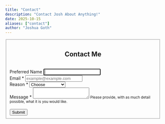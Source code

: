 ```yaml
---
title: "Contact"
description: "Contact Josh About Anything!"
date: 2025-10-15
aliases: ["contact"]
author: "Joshua Goth"
---
```


<link rel="stylesheet" href="https://cdn.jsdelivr.net/npm/bootstrap@3.4.1/dist/css/bootstrap.min.css" integrity="sha256-bZLfwXAP04zRMK2BjiO8iu9pf4FbLqX6zitd+tIvLhE=" crossorigin="anonymous">
<script src="https://cdn.jsdelivr.net/npm/jquery@3.6.0/dist/jquery.min.js" integrity="sha256-/xUj+3OJU5yExlq6GSYGSHk7tPXikynS7ogEvDej/m4=" crossorigin="anonymous"></script>
<div class="container">
  <div class="row">
    <section class="container col-xs-12 col-sm-8 col-sm-offset-2 col-xl-6 col-xl-offset-3 my-4">
        <div class="container" style="width:100%">
        <form class="" target="_self" enctype="multipart/form-data" action="https://formkeep.com/f/cfff84808303" accept-charset="UTF-8" method="post">
          <fieldset>
            <center><h2>Contact Me</h2></center>
            <br>
              <div class="row">
              <div class="form-group col-xs-12" id="Preferred_Name__div">
              <label for="Preferred_Name">Preferred Name</label>
              <input type="text" name="Preferred Name" id="Preferred_Name" autofocus="autofocus" class="form-control" />
          </div>
          </div>
              <div class="row">
              <div class="form-group col-xs-12" id="Email__div">
              <label title="required" for="Email">Email *</label>
              <input type="email" name="Email" id="Email" required="required" placeholder="example@example.com" class="form-control" />
          </div>
          </div>
              <div class="row">
              <div class="form-group col-xs-12" id="Reason__div">
              <label for="Reason">Reason *</label>
              <select name="Reason" id="Reason" required="required" class="form-control"><option value="">Choose</option>
<option value="Technical">Technical</option>
<option value="You Might Like..">You Might Like..</option>
<option value="My Thoughts...">My Thoughts...</option>
<option value="Support">Support</option>
<option value="Other">Other</option></select>
          </div>
          </div>
              <div class="row">
              <div class="form-group col-xs-12" id="Message__div">
              <label title="required" for="Message">Message *</label>
              <textarea name="Message" id="Message" required="required" class="form-control">
</textarea>
              <small class="form-text text-muted">Please provide, with as much detail possible, what it is you would like.</small>
          </div>
          </div>
          <br>
          <div style="opacity:0;position:absolute;top:0;left:-5000px;height:0;width:0">
            <label for="subscribe_cfff84808303_49454"></label>
            <input name="subscribe_cfff84808303_49454" value="" tabindex="-1" autocomplete="off"
                   type="email" id="email_subscribe_cfff84808303_49454" placeholder="Your email here">
          </div>
          <div class="row">
            <div class="col-xs-12">
              <input type="submit" value="Submit" class="btn btn-block btn-primary" data-disable-with="Submit" />
            </div>
          </div>
        </fieldset>
</form>
  </div>
</div>
